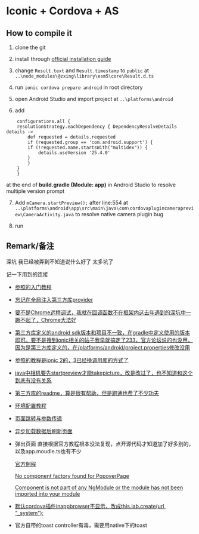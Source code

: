 # Iconic + Cordova + AS

## How to compile it

  1. clone the git

  2. install through [official installation guide](https://ionicframework.com/docs/intro/installation/)

  3. change ```Result.text``` and ```Result.timestamp``` to ```public``` at  ```..\node_modules\@zxing\library\esm5\core\Result.d.ts```

  4. run ```ionic cordova prepare android``` in root directory

  5. open Android Studio and import project at ```..\platforms\android```

  6. add

```
    configurations.all {
    resolutionStrategy.eachDependency { DependencyResolveDetails details ->
        def requested = details.requested
        if (requested.group == 'com.android.support') {
        if (!requested.name.startsWith("multidex")) {
            details.useVersion '25.4.0'
        }
        }
    }
    }
```

  at the end of **build.gradle (Module: app)** in Android Studio to resolve multiple version prompt

  7. Add ```mCamera.startPreview();``` after line:554 at ```..\platforms\android\app\src\main\java\com\cordovaplugincamerapreview\CameraActivity.java``` to resolve native camera plugin bug

  8. run

## Remark/备注

深坑 我已经被弄到不知道说什么好了 太多坑了

记一下用到的连接

* [参照的入门教程](https://code.tutsplus.com/tutorials/how-to-create-a-camera-app-with-ionic-2--cms-28205)

* [忘记在全局注入第三方库provider](https://stackoverflow.com/questions/46048904/no-provider-for-camera-injectionerror)

* [要不是Chrome远程调试，我就在回调函数不在框架内这去年遇到的深坑中一蹶不起了，Chrome大法好](https://medium.com/@coderonfleek/debugging-an-ionic-android-app-using-chrome-dev-tools-6e139b79e8d2)

* [第三方库定义的android sdk版本和项目不一致，在gradle中定义使用的版本即可。要不是搜到ionic相关的帖子我早就搞定了233，官方论坛说的也没用，因为是第三方库定义的，在/platforms/android/project.properties修改没用](https://forum.ionicframework.com/t/manifest-merger-failed-attribute-meta-data-android-support-version-value-value-26-1-0-from-com-android-support-support-v13-26-1-0-androidmanifest-xml-28-13-35/113022/2)

* [参照的教程是ionic 2的，3已经换调用库的方式了](https://stackoverflow.com/questions/43583032/cannot-find-module-ionic-native)

* [java中相机要先startpreview才能takepicture，改是改过了，也不知道和这个到底有没有关系](https://stackoverflow.com/questions/21723557/java-lang-runtimeexception-takepicture-failed)

* [第三方库的readme，算是很有帮助，但是跑通也费了不少功夫](https://ionicframework.com/docs/native/camera-preview/)

* [环境配置教程](https://www.jianshu.com/p/f301567378c5)

* [页面跳转与参数传递](https://blog.csdn.net/gent__chen/article/details/78690877)

* [异步加载数据后刷新页面](https://blog.csdn.net/u010564430/article/details/55214010)

* 弹出页面 直接根据官方教程根本没法复现，点开源代码才知道加了好多别的，以及app.moudle.ts也有不少

    [官方例程](https://ionicframework.com/docs/components/#popovers)

    [No component factory found for PopoverPage](https://forum.ionicframework.com/t/ionviewpreload-error-no-component-factory-found/73015)

    [Component is not part of any NgModule or the module has not been imported into your module](https://stackoverflow.com/questions/44827999/component-is-not-part-of-any-ngmodule-or-the-module-has-not-been-imported-into-y)

* [默认cordova插件inappbrowser不显示，改成this.iab.create(url, "_system");](https://www.techiediaries.com/inappbrowser-ionic-v3/)

* 官方自带的toast controller有毒，需要用native下的toast
